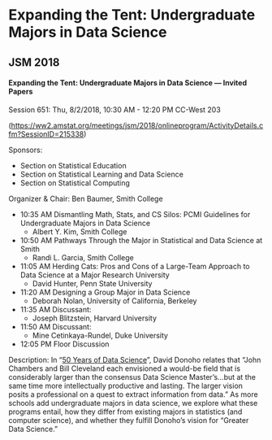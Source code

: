 Expanding the Tent: Undergraduate Majors in Data Science
================

JSM 2018
--------

#### Expanding the Tent: Undergraduate Majors in Data Science — Invited Papers

Session 651: Thu, 8/2/2018, 10:30 AM - 12:20 PM CC-West 203

(<https://ww2.amstat.org/meetings/jsm/2018/onlineprogram/ActivityDetails.cfm?SessionID=215338>)

Sponsors:

-   Section on Statistical Education
-   Section on Statistical Learning and Data Science
-   Section on Statistical Computing

Organizer & Chair: Ben Baumer, Smith College

-   10:35 AM Dismantling Math, Stats, and CS Silos: PCMI Guidelines for Undergraduate Majors in Data Science
    -   Albert Y. Kim, Smith College
-   10:50 AM Pathways Through the Major in Statistical and Data Science at Smith
    -   Randi L. Garcia, Smith College
-   11:05 AM Herding Cats: Pros and Cons of a Large-Team Approach to Data Science at a Major Research University
    -   David Hunter, Penn State University
-   11:20 AM Designing a Group Major in Data Science
    -   Deborah Nolan, University of California, Berkeley
-   11:35 AM Discussant:
    -   Joseph Blitzstein, Harvard University
-   11:50 AM Discussant:
    -   Mine Cetinkaya-Rundel, Duke University
-   12:05 PM Floor Discussion

Description: In “[50 Years of Data Science](https://www.tandfonline.com/doi/abs/10.1080/10618600.2017.1384734)”, David Donoho relates that “John Chambers and Bill Cleveland each envisioned a would-be field that is considerably larger than the consensus Data Science Master’s...but at the same time more intellectually productive and lasting. The larger vision posits a professional on a quest to extract information from data.” As more schools add undergraduate majors in data science, we explore what these programs entail, how they differ from existing majors in statistics (and computer science), and whether they fulfill Donoho’s vision for “Greater Data Science.”
